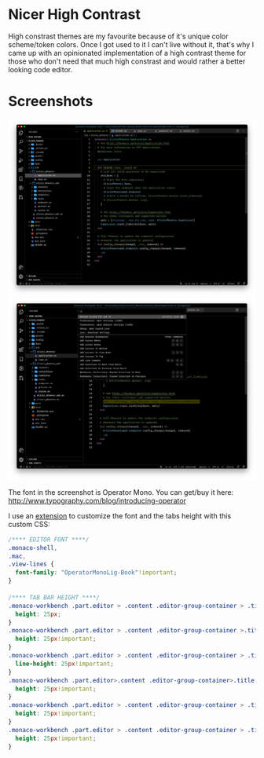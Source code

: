 # Nicer High Contrast

High constrast themes are my favourite because of it's unique color scheme/token colors. Once I got used to it I can't live without it, that's why I came up with an opinionated implementation of a high contrast theme for those who don't need that much high constrast and would rather a better looking code editor.

# Screenshots

![Image 1](/images/image1.png)
![Image 2](/images/image2.png)

The font in the screenshot is Operator Mono. You can get/buy it here: http://www.typography.com/blog/introducing-operator

I use an [extension](https://marketplace.visualstudio.com/items?itemName=be5invis.vscode-custom-css) to customize the font and the tabs height with this custom CSS:

```css
/**** EDITOR FONT ****/
.monaco-shell,
.mac,
.view-lines {
  font-family: "OperatorMonoLig-Book"!important;
}

/**** TAB BAR HEIGHT ****/
.monaco-workbench .part.editor > .content .editor-group-container > .title .tabs-container {
  height: 25px;
}
.monaco-workbench .part.editor > .content .editor-group-container >.title .tabs-container >.tab {
  height: 25px!important;
}
.monaco-workbench .part.editor > .content .editor-group-container > .title .tabs-container > .tab .tab-label {
  line-height: 25px!important;
}
.monaco-workbench .part.editor>.content .editor-group-container>.title .monaco-icon-label:before {
  height: 25px!important;
}
.monaco-workbench .part.editor > .content .editor-group-container > .title .editor-actions {
  height: 25px!important;
}
.monaco-workbench .part.editor > .content .editor-group-container > .title .editor-actions .action-label:not(span) {
  height: 25px!important;
}
```
